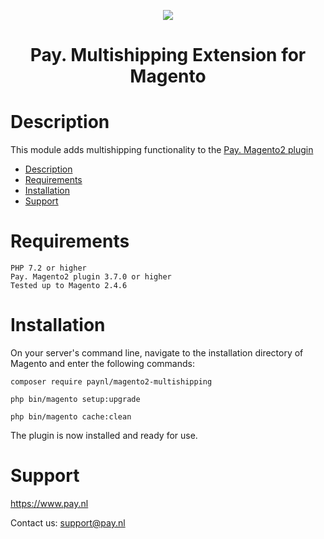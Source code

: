 <p align="center">
    <img src="https://www.pay.nl/uploads/1/brands/main_logo.png" />
</p>
<h1 align="center">Pay. Multishipping Extension for Magento</h1>

# Description

This module adds multishipping functionality to the [Pay. Magento2 plugin](https://github.com/paynl/magento2-plugin)

- [Description](#description)
- [Requirements](#requirements)
- [Installation](#installation)
- [Support](#support)

# Requirements

    PHP 7.2 or higher
    Pay. Magento2 plugin 3.7.0 or higher
    Tested up to Magento 2.4.6

# Installation

On your server's command line, navigate to the installation directory of Magento and enter the following commands:

```
composer require paynl/magento2-multishipping
```
```
php bin/magento setup:upgrade
```
```
php bin/magento cache:clean
```

The plugin is now installed and ready for use.

# Support

https://www.pay.nl

Contact us: support@pay.nl
